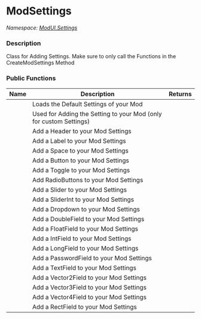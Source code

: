 # ModSettings

*Namespace: [ModUI.Settings](API/ModUI/Settings.md)*

### Description

Class for Adding Settings.
Make sure to only call the Functions in the CreateModSettings Method

### Public Functions

| Name                            | Description                                                        | Returns                                                                       |
| ------------------------------- | ------------------------------------------------------------------ | ----------------------------------------------------------------------------- |
| <method m="LoadDefaults"/>      | Loads the Default Settings of your Mod                             | <value v="void"/>                                                             |
| <method m="AddToSettingsList"/> | Used for Adding the Setting to your Mod (only for custom Settings) | <value v="void"/>                                                             |
| <method m="AddHeader"/>         | Add a Header to your Mod Settings                                  | [<class c="Header"/>](API/ModUI/Settings/ModSettings/Header.md)               |
| <method m="AddLabel"/>          | Add a Label to your Mod Settings                                   | [<class c="Label"/>](API/ModUI/Settings/ModSettings/Label.md)                 |
| <method m="AddSpace"/>          | Add a Space to your Mod Settings                                   | [<class c="Space"/>](API/ModUI/Settings/ModSettings/Space.md)                 |
| <method m="AddButton"/>         | Add a Button to your Mod Settings                                  | [<class c="Button"/>](API/ModUI/Settings/ModSettings/Button.md)               |
| <method m="AddToggle"/>         | Add a Toggle to your Mod Settings                                  | [<class c="Toggle"/>](API/ModUI/Settings/ModSettings/Toggle.md)               |
| <method m="AddRadioButtons"/>   | Add RadioButtons to your Mod Settings                              | [<class c="RadioButtons"/>](API/ModUI/Settings/ModSettings/RadioButtons.md)   |
| <method m="AddSlider"/>         | Add a Slider to your Mod Settings                                  | [<class c="Slider"/>](API/ModUI/Settings/ModSettings/Slider.md)               |
| <method m="AddSliderInt"/>      | Add a SliderInt to your Mod Settings                               | [<class c="SliderInt"/>](API/ModUI/Settings/ModSettings/SliderInt.md)         |
| <method m="AddDropdown"/>       | Add a Dropdown to your Mod Settings                                | [<class c="Dropdown"/>](API/ModUI/Settings/ModSettings/Dropdown.md)           |
| <method m="AddDoubleField"/>    | Add a DoubleField to your Mod Settings                             | [<class c="DoubleField"/>](API/ModUI/Settings/ModSettings/DoubleField.md)     |
| <method m="AddFloatField"/>     | Add a FloatField to your Mod Settings                              | [<class c="FloatField"/>](API/ModUI/Settings/ModSettings/FloatField.md)       |
| <method m="AddIntField"/>       | Add a IntField to your Mod Settings                                | [<class c="IntField"/>](API/ModUI/Settings/ModSettings/IntField.md)           |
| <method m="AddLongField"/>      | Add a LongField to your Mod Settings                               | [<class c="LongField"/>](API/ModUI/Settings/ModSettings/LongField.md)         |
| <method m="AddPasswordField"/>  | Add a PasswordField to your Mod Settings                           | [<class c="PasswordField"/>](API/ModUI/Settings/ModSettings/PasswordField.md) |
| <method m="AddTextField"/>      | Add a TextField to your Mod Settings                               | [<class c="TextField"/>](API/ModUI/Settings/ModSettings/TextField.md)         |
| <method m="AddVector2Field"/>   | Add a Vector2Field to your Mod Settings                            | [<class c="Vector2Field"/>](API/ModUI/Settings/ModSettings/Vector2Field.md)   |
| <method m="AddVector3Field"/>   | Add a Vector3Field to your Mod Settings                            | [<class c="Vector3Field"/>](API/ModUI/Settings/ModSettings/Vector3Field.md)   |
| <method m="AddVector4Field"/>   | Add a Vector4Field to your Mod Settings                            | [<class c="Vector4Field"/>](API/ModUI/Settings/ModSettings/Vector4Field.md)   |
| <method m="AddRectField"/>      | Add a RectField to your Mod Settings                               | [<class c="RectField"/>](API/ModUI/Settings/ModSettings/RectField.md)         |